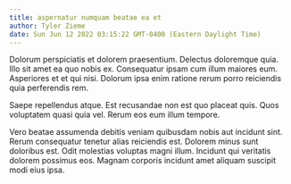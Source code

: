 ```yaml
---
title: aspernatur numquam beatae ea et
author: Tyler Zieme
date: Sun Jun 12 2022 03:15:22 GMT-0400 (Eastern Daylight Time)
---
```

Dolorum perspiciatis et dolorem praesentium. Delectus doloremque quia. Illo sit amet ea quo nobis ex. Consequatur ipsam cum illum maiores eum. Asperiores et et qui nisi. Dolorum ipsa enim ratione rerum porro reiciendis quia perferendis rem.

 Saepe repellendus atque. Est recusandae non est quo placeat quis. Quos voluptatem quasi quia vel. Rerum eos eum illum tempore.

 Vero beatae assumenda debitis veniam quibusdam nobis aut incidunt sint. Rerum consequatur tenetur alias reiciendis est. Dolorem minus sunt doloribus est. Odit molestias voluptas magni illum. Incidunt qui veritatis dolorem possimus eos. Magnam corporis incidunt amet aliquam suscipit modi eius ipsa.